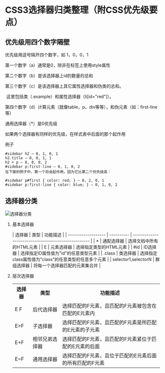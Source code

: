 # CSS3选择器归类整理（附CSS优先级要点）

##  优先级用四个数字隔壁	

优先级用逗号隔开四个数字，如 1，0，0，1

第一个数字（a）通常是0，除非在标签上使用style属性

第二个数字（b）是该选择器上id的数量的总和

第三个数字（c）是该选择器上其它属性选择器和伪类的总和。

​							这里包括类（.example）和属性选择器（li[id="red"]）。

第四个数字（d）计算元素（就像table，p，div等等），和伪元素（如：first-line等）

通用选择器（*）是0优先级

如果两个选择器有同样的优先级，在样式表中后面的那个起作用

例子

```
#sidebar h2 — 0, 1, 0, 1
h2.title — 0, 0, 1, 1
h2 + p — 0, 0, 0, 2
#sidebar p:first-line — 0, 1, 0, 2
在下面的例子中，第一个将会起作用，因为它比第二个优先级高：

#sidebar p#first { color: red; } — 0, 2, 0, 1
#sidebar p:first-line { color: blue; } — 0, 1, 0, 2
```



## 选择器分类

![选择器分类](https://atts.w3cschool.cn/attachments/day_161122/201611221054464406.png)

1. 基本选择器

   | 选择器              | 类型       | 功能描述                                             |
| ------------------- | ---------- | ---------------------------------------------------- |
   | *                   | 通配选择器 | 选择文档中所有的HTML元素                             |
| E                   | 元素选择器 | 选择指定类型的HTML元素                               |
   | #id                 | ID选择器   | 选择指定ID属性值为"id"的任意类型元素                 |
   | .class              | 类选择器   | 选择指定class属性值为"class"的任意类型的任意多个元素 |
   | selector1,selectorN | 群组选择器 | 将每一个选择器匹配的元素集合并                       |
   
2. 层次选择器

   <table>
       <tr>
         <th>选择器</th>
         <th>类型</th>
         <th>功能描述</th>
       </tr>
       <tr>
         <td>E F</td>
         <td>后代选择器</td>
         <td>选择匹配的F元素，且匹配的F元素被包含在匹配的E元素内</td>
       </tr>
       <tr>
         <td>E>F</td>
         <td>子选择器</td>
         <td>选择匹配的F元素，且匹配的F元素是所匹配的E元素的子元素</td>
       </tr>
       <tr>
         <td>E+F</td>
         <td>相邻兄弟选择器</td>
         <td>选择匹配的F元素，且匹配的F元素紧位于匹配的E元素的后面</td>
       </tr>
       <tr>
         <td>E~F</td>
         <td>通用选择器</td>
         <td>选择匹配的F元素，且位于匹配的E元素后面的所有匹配的F元素</td>
       </tr>
     </table>

   

